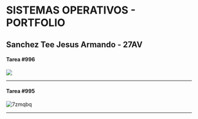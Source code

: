 # SISTEMAS OPERATIVOS - PORTFOLIO
## Sanchez Tee Jesus Armando - 27AV



#### Tarea #996
<a href="https://asciinema.org/a/gNAlmig0UX4mBOYmBzrQAKjKW" target="_blank"><img src="https://asciinema.org/a/gNAlmig0UX4mBOYmBzrQAKjKW.svg" /></a>

----

#### Tarea #995

![7zmqbq](https://github.com/JesusArmandoSanchezTee/Debian-SO/assets/101674841/9bd2f825-be52-433b-a6c6-20425c843c7c)

----
